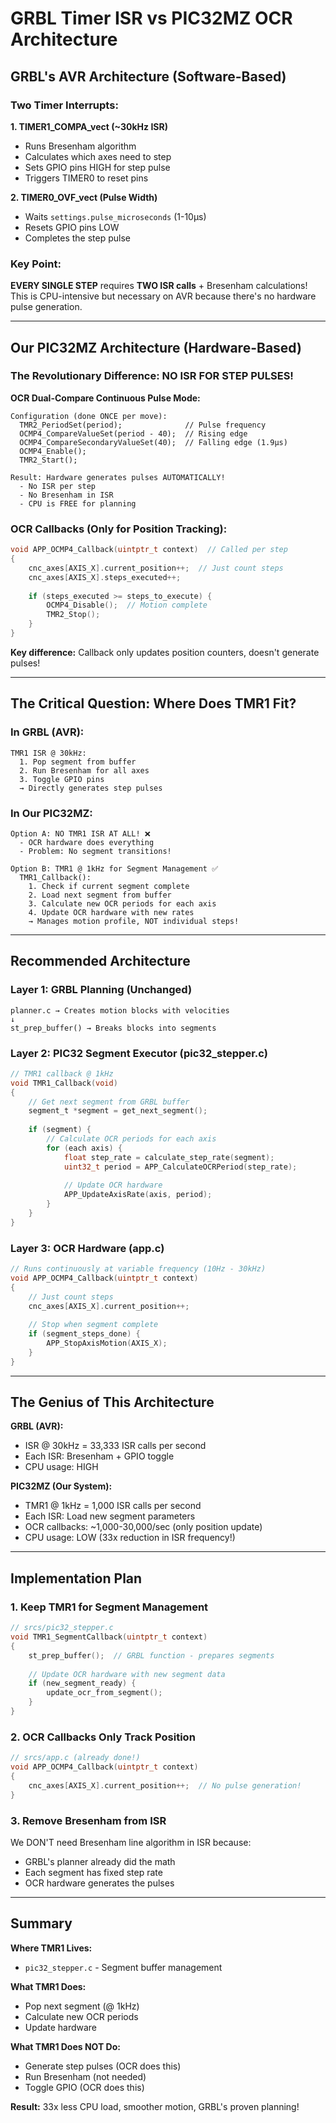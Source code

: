 # GRBL Timer ISR vs PIC32MZ OCR Architecture

## GRBL's AVR Architecture (Software-Based)

### Two Timer Interrupts:

**1. TIMER1_COMPA_vect (~30kHz ISR)**
- Runs Bresenham algorithm
- Calculates which axes need to step
- Sets GPIO pins HIGH for step pulse
- Triggers TIMER0 to reset pins

**2. TIMER0_OVF_vect (Pulse Width)**
- Waits `settings.pulse_microseconds` (1-10µs)
- Resets GPIO pins LOW
- Completes the step pulse

### Key Point:
**EVERY SINGLE STEP** requires **TWO ISR calls** + Bresenham calculations!
This is CPU-intensive but necessary on AVR because there's no hardware pulse generation.

---

## Our PIC32MZ Architecture (Hardware-Based)

### The Revolutionary Difference: **NO ISR FOR STEP PULSES!**

**OCR Dual-Compare Continuous Pulse Mode:**
```
Configuration (done ONCE per move):
  TMR2_PeriodSet(period);              // Pulse frequency
  OCMP4_CompareValueSet(period - 40);  // Rising edge
  OCMP4_CompareSecondaryValueSet(40);  // Falling edge (1.9µs)
  OCMP4_Enable();
  TMR2_Start();

Result: Hardware generates pulses AUTOMATICALLY!
  - No ISR per step
  - No Bresenham in ISR
  - CPU is FREE for planning
```

### OCR Callbacks (Only for Position Tracking):
```c
void APP_OCMP4_Callback(uintptr_t context)  // Called per step
{
    cnc_axes[AXIS_X].current_position++;  // Just count steps
    cnc_axes[AXIS_X].steps_executed++;
    
    if (steps_executed >= steps_to_execute) {
        OCMP4_Disable();  // Motion complete
        TMR2_Stop();
    }
}
```

**Key difference:** Callback only updates position counters, doesn't generate pulses!

---

## The Critical Question: Where Does TMR1 Fit?

### In GRBL (AVR):
```
TMR1 ISR @ 30kHz:
  1. Pop segment from buffer
  2. Run Bresenham for all axes
  3. Toggle GPIO pins
  → Directly generates step pulses
```

### In Our PIC32MZ:
```
Option A: NO TMR1 ISR AT ALL! ❌
  - OCR hardware does everything
  - Problem: No segment transitions!
  
Option B: TMR1 @ 1kHz for Segment Management ✅
  TMR1_Callback():
    1. Check if current segment complete
    2. Load next segment from buffer
    3. Calculate new OCR periods for each axis
    4. Update OCR hardware with new rates
    → Manages motion profile, NOT individual steps!
```

---

## Recommended Architecture

### Layer 1: GRBL Planning (Unchanged)
```
planner.c → Creates motion blocks with velocities
↓
st_prep_buffer() → Breaks blocks into segments
```

### Layer 2: PIC32 Segment Executor (pic32_stepper.c)
```c
// TMR1 callback @ 1kHz
void TMR1_Callback(void)
{
    // Get next segment from GRBL buffer
    segment_t *segment = get_next_segment();
    
    if (segment) {
        // Calculate OCR periods for each axis
        for (each axis) {
            float step_rate = calculate_step_rate(segment);
            uint32_t period = APP_CalculateOCRPeriod(step_rate);
            
            // Update OCR hardware
            APP_UpdateAxisRate(axis, period);
        }
    }
}
```

### Layer 3: OCR Hardware (app.c)
```c
// Runs continuously at variable frequency (10Hz - 30kHz)
void APP_OCMP4_Callback(uintptr_t context)
{
    // Just count steps
    cnc_axes[AXIS_X].current_position++;
    
    // Stop when segment complete
    if (segment_steps_done) {
        APP_StopAxisMotion(AXIS_X);
    }
}
```

---

## The Genius of This Architecture

**GRBL (AVR):**
- ISR @ 30kHz = 33,333 ISR calls per second
- Each ISR: Bresenham + GPIO toggle
- CPU usage: HIGH

**PIC32MZ (Our System):**
- TMR1 @ 1kHz = 1,000 ISR calls per second
- Each ISR: Load new segment parameters
- OCR callbacks: ~1,000-30,000/sec (only position update)
- CPU usage: LOW (33x reduction in ISR frequency!)

---

## Implementation Plan

### 1. Keep TMR1 for Segment Management
```c
// srcs/pic32_stepper.c
void TMR1_SegmentCallback(uintptr_t context)
{
    st_prep_buffer();  // GRBL function - prepares segments
    
    // Update OCR hardware with new segment data
    if (new_segment_ready) {
        update_ocr_from_segment();
    }
}
```

### 2. OCR Callbacks Only Track Position
```c
// srcs/app.c (already done!)
void APP_OCMP4_Callback(uintptr_t context)
{
    cnc_axes[AXIS_X].current_position++;  // No pulse generation!
}
```

### 3. Remove Bresenham from ISR
We DON'T need Bresenham line algorithm in ISR because:
- GRBL's planner already did the math
- Each segment has fixed step rate
- OCR hardware generates the pulses

---

## Summary

**Where TMR1 Lives:**
- `pic32_stepper.c` - Segment buffer management

**What TMR1 Does:**
- Pop next segment (@ 1kHz)
- Calculate new OCR periods
- Update hardware

**What TMR1 Does NOT Do:**
- Generate step pulses (OCR does this)
- Run Bresenham (not needed)
- Toggle GPIO (OCR does this)

**Result:** 33x less CPU load, smoother motion, GRBL's proven planning!

